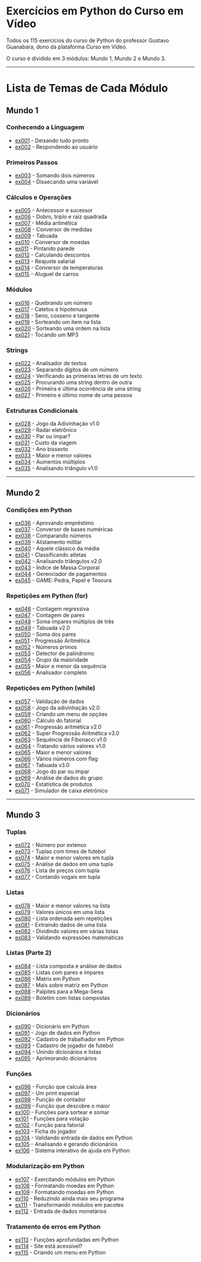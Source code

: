 # Exercícios em Python do Curso em Vídeo
Todos os 115 exercícios do curso de Python do professor Gustavo Guanabara, dono da plataforma Curso em Vídeo.

O curso é dividido em 3 módulos: Mundo 1, Mundo 2 e Mundo 3.
***
# Lista de Temas de Cada Módulo
## Mundo 1
### Conhecendo a Linguagem
* [ex001](https://github.com/OLuizFernando/ExerciciosCursoEmVideoPython/blob/main/exercicios/ex001.py) - Deixando tudo pronto
* [ex002](https://github.com/OLuizFernando/ExerciciosCursoEmVideoPython/blob/main/exercicios/ex002.py) - Respondendo ao usuário
### Primeiros Passos
* [ex003](https://github.com/OLuizFernando/ExerciciosCursoEmVideoPython/blob/main/exercicios/ex003.py) - Somando dois números
* [ex004](https://github.com/OLuizFernando/ExerciciosCursoEmVideoPython/blob/main/exercicios/ex004.py) - Dissecando uma variável
### Cálculos e Operações
* [ex005](https://github.com/OLuizFernando/ExerciciosCursoEmVideoPython/blob/main/exercicios/ex005.py) - Antecessor e sucessor
* [ex006](https://github.com/OLuizFernando/ExerciciosCursoEmVideoPython/blob/main/exercicios/ex006.py) - Dobro, triplo e raiz quadrada
* [ex007](https://github.com/OLuizFernando/ExerciciosCursoEmVideoPython/blob/main/exercicios/ex007.py) - Média aritmética
* [ex008](https://github.com/OLuizFernando/ExerciciosCursoEmVideoPython/blob/main/exercicios/ex008.py) - Conversor de medidas
* [ex009](https://github.com/OLuizFernando/ExerciciosCursoEmVideoPython/blob/main/exercicios/ex009.py) - Tabuada
* [ex010](https://github.com/OLuizFernando/ExerciciosCursoEmVideoPython/blob/main/exercicios/ex010.py) - Conversor de moedas
* [ex011](https://github.com/OLuizFernando/ExerciciosCursoEmVideoPython/blob/main/exercicios/ex011.py) - Pintando parede
* [ex012](https://github.com/OLuizFernando/ExerciciosCursoEmVideoPython/blob/main/exercicios/ex012.py) - Calculando descontos
* [ex013](https://github.com/OLuizFernando/ExerciciosCursoEmVideoPython/blob/main/exercicios/ex013.py) - Reajuste salarial
* [ex014](https://github.com/OLuizFernando/ExerciciosCursoEmVideoPython/blob/main/exercicios/ex014.py) - Conversor de temperaturas
* [ex015](https://github.com/OLuizFernando/ExerciciosCursoEmVideoPython/blob/main/exercicios/ex015.py) - Aluguel de carros
### Módulos
* [ex016](https://github.com/OLuizFernando/ExerciciosCursoEmVideoPython/blob/main/exercicios/ex016.py) - Quebrando um número
* [ex017](https://github.com/OLuizFernando/ExerciciosCursoEmVideoPython/blob/main/exercicios/ex017.py) - Catetos e hipotenusa
* [ex018](https://github.com/OLuizFernando/ExerciciosCursoEmVideoPython/blob/main/exercicios/ex018.py) - Seno, cosseno e tangente
* [ex019](https://github.com/OLuizFernando/ExerciciosCursoEmVideoPython/blob/main/exercicios/ex019.py) - Sorteando um item na lista
* [ex020](https://github.com/OLuizFernando/ExerciciosCursoEmVideoPython/blob/main/exercicios/ex020.py) - Sorteando uma ordem na lista
* [ex021](https://github.com/OLuizFernando/ExerciciosCursoEmVideoPython/blob/main/exercicios/ex021.py) - Tocando um MP3
### Strings
* [ex022](https://github.com/OLuizFernando/ExerciciosCursoEmVideoPython/blob/main/exercicios/ex022.py) - Analisador de textos
* [ex023](https://github.com/OLuizFernando/ExerciciosCursoEmVideoPython/blob/main/exercicios/ex023.py) - Separando dígitos de um número
* [ex024](https://github.com/OLuizFernando/ExerciciosCursoEmVideoPython/blob/main/exercicios/ex024.py) - Verificando as primeiras letras de um texto
* [ex025](https://github.com/OLuizFernando/ExerciciosCursoEmVideoPython/blob/main/exercicios/ex025.py) - Procurando uma string dentro de outra
* [ex026](https://github.com/OLuizFernando/ExerciciosCursoEmVideoPython/blob/main/exercicios/ex026.py) - Primeira e última ocorrência de uma string
* [ex027](https://github.com/OLuizFernando/ExerciciosCursoEmVideoPython/blob/main/exercicios/ex027.py) - Primeiro e último nome de uma pessoa
### Estruturas Condicionais
* [ex028](https://github.com/OLuizFernando/ExerciciosCursoEmVideoPython/blob/main/exercicios/ex028.py) - Jogo da Adivinhação v1.0
* [ex029](https://github.com/OLuizFernando/ExerciciosCursoEmVideoPython/blob/main/exercicios/ex029.py) - Radar eletrônico
* [ex030](https://github.com/OLuizFernando/ExerciciosCursoEmVideoPython/blob/main/exercicios/ex030.py) - Par ou ímpar?
* [ex031](https://github.com/OLuizFernando/ExerciciosCursoEmVideoPython/blob/main/exercicios/ex031.py) - Custo da viagem
* [ex032](https://github.com/OLuizFernando/ExerciciosCursoEmVideoPython/blob/main/exercicios/ex032.py) - Ano bissexto
* [ex033](https://github.com/OLuizFernando/ExerciciosCursoEmVideoPython/blob/main/exercicios/ex033.py) - Maior e menor valores
* [ex034](https://github.com/OLuizFernando/ExerciciosCursoEmVideoPython/blob/main/exercicios/ex034.py) - Aumentos múltiplos
* [ex035](https://github.com/OLuizFernando/ExerciciosCursoEmVideoPython/blob/main/exercicios/ex035.py) - Analisando triângulo v1.0
---
## Mundo 2
### Condições em Python
* [ex036](https://github.com/OLuizFernando/ExerciciosCursoEmVideoPython/blob/main/exercicios/ex036.py) - Aprovando empréstimo
* [ex037](https://github.com/OLuizFernando/ExerciciosCursoEmVideoPython/blob/main/exercicios/ex037.py) - Conversor de bases numéricas
* [ex038](https://github.com/OLuizFernando/ExerciciosCursoEmVideoPython/blob/main/exercicios/ex038.py) - Comparando números
* [ex039](https://github.com/OLuizFernando/ExerciciosCursoEmVideoPython/blob/main/exercicios/ex039.py) - Alistamento militar
* [ex040](https://github.com/OLuizFernando/ExerciciosCursoEmVideoPython/blob/main/exercicios/ex040.py) - Aquele clássico da média
* [ex041](https://github.com/OLuizFernando/ExerciciosCursoEmVideoPython/blob/main/exercicios/ex041.py) - Classificando atletas
* [ex042](https://github.com/OLuizFernando/ExerciciosCursoEmVideoPython/blob/main/exercicios/ex042.py) - Analisando triângulos v2.0
* [ex043](https://github.com/OLuizFernando/ExerciciosCursoEmVideoPython/blob/main/exercicios/ex043.py) - Índice de Massa Corporal
* [ex044](https://github.com/OLuizFernando/ExerciciosCursoEmVideoPython/blob/main/exercicios/ex044.py) - Gerenciador de pagamentos
* [ex045](https://github.com/OLuizFernando/ExerciciosCursoEmVideoPython/blob/main/exercicios/ex045.py) - GAME: Pedra, Papel e Tesoura
### Repetições em Python (for)
* [ex046](https://github.com/OLuizFernando/ExerciciosCursoEmVideoPython/blob/main/exercicios/ex046.py) - Contagem regressiva
* [ex047](https://github.com/OLuizFernando/ExerciciosCursoEmVideoPython/blob/main/exercicios/ex047.py) - Contagem de pares
* [ex048](https://github.com/OLuizFernando/ExerciciosCursoEmVideoPython/blob/main/exercicios/ex048.py) - Soma ímpares múltiplos de três
* [ex049](https://github.com/OLuizFernando/ExerciciosCursoEmVideoPython/blob/main/exercicios/ex049.py) - Tabuada v2.0
* [ex050](https://github.com/OLuizFernando/ExerciciosCursoEmVideoPython/blob/main/exercicios/ex050.py) - Soma dos pares
* [ex051](https://github.com/OLuizFernando/ExerciciosCursoEmVideoPython/blob/main/exercicios/ex051.py) - Progressão Aritmética
* [ex052](https://github.com/OLuizFernando/ExerciciosCursoEmVideoPython/blob/main/exercicios/ex052.py) - Números primos
* [ex053](https://github.com/OLuizFernando/ExerciciosCursoEmVideoPython/blob/main/exercicios/ex053.py) - Detector de palíndromo
* [ex054](https://github.com/OLuizFernando/ExerciciosCursoEmVideoPython/blob/main/exercicios/ex054.py) - Grupo da maioridade
* [ex055](https://github.com/OLuizFernando/ExerciciosCursoEmVideoPython/blob/main/exercicios/ex055.py) - Maior e menor da sequência
* [ex056](https://github.com/OLuizFernando/ExerciciosCursoEmVideoPython/blob/main/exercicios/ex056.py) - Analisador completo
### Repetições em Python (while)
* [ex057](https://github.com/OLuizFernando/ExerciciosCursoEmVideoPython/blob/main/exercicios/ex057.py) - Validação de dados
* [ex058](https://github.com/OLuizFernando/ExerciciosCursoEmVideoPython/blob/main/exercicios/ex058.py) - Jogo da adivinhação v2.0
* [ex059](https://github.com/OLuizFernando/ExerciciosCursoEmVideoPython/blob/main/exercicios/ex059.py) - Criando um menu de opções
* [ex060](https://github.com/OLuizFernando/ExerciciosCursoEmVideoPython/blob/main/exercicios/ex060.py) - Cálculo do fatorial
* [ex061](https://github.com/OLuizFernando/ExerciciosCursoEmVideoPython/blob/main/exercicios/ex061.py) - Progressão aritmética v2.0
* [ex062](https://github.com/OLuizFernando/ExerciciosCursoEmVideoPython/blob/main/exercicios/ex062.py) - Super Progressão Aritmética v3.0
* [ex063](https://github.com/OLuizFernando/ExerciciosCursoEmVideoPython/blob/main/exercicios/ex063.py) - Sequência de Fibonacci v1.0
* [ex064](https://github.com/OLuizFernando/ExerciciosCursoEmVideoPython/blob/main/exercicios/ex064.py) - Tratando vários valores v1.0
* [ex065](https://github.com/OLuizFernando/ExerciciosCursoEmVideoPython/blob/main/exercicios/ex065.py) - Maior e menor valores
* [ex066](https://github.com/OLuizFernando/ExerciciosCursoEmVideoPython/blob/main/exercicios/ex066.py) - Vários números com flag
* [ex067](https://github.com/OLuizFernando/ExerciciosCursoEmVideoPython/blob/main/exercicios/ex067.py) - Tabuada v3.0
* [ex068](https://github.com/OLuizFernando/ExerciciosCursoEmVideoPython/blob/main/exercicios/ex068.py) - Jogo do par ou ímpar
* [ex069](https://github.com/OLuizFernando/ExerciciosCursoEmVideoPython/blob/main/exercicios/ex069.py) - Análise de dados do grupo
* [ex070](https://github.com/OLuizFernando/ExerciciosCursoEmVideoPython/blob/main/exercicios/ex070.py) - Estatística de produtos
* [ex071](https://github.com/OLuizFernando/ExerciciosCursoEmVideoPython/blob/main/exercicios/ex071.py) - Simulador de caixa eletrônico
---
## Mundo 3
### Tuplas
* [ex072](https://github.com/OLuizFernando/ExerciciosCursoEmVideoPython/blob/main/exercicios/ex072.py) - Número por extenso
* [ex073](https://github.com/OLuizFernando/ExerciciosCursoEmVideoPython/blob/main/exercicios/ex073.py) - Tuplas com times de futebol
* [ex074](https://github.com/OLuizFernando/ExerciciosCursoEmVideoPython/blob/main/exercicios/ex074.py) - Maior e menor valores em tupla
* [ex075](https://github.com/OLuizFernando/ExerciciosCursoEmVideoPython/blob/main/exercicios/ex075.py) - Análise de dados em uma tupla
* [ex076](https://github.com/OLuizFernando/ExerciciosCursoEmVideoPython/blob/main/exercicios/ex076.py) - Lista de preços com tupla
* [ex077](https://github.com/OLuizFernando/ExerciciosCursoEmVideoPython/blob/main/exercicios/ex077.py) - Contando vogais em tupla
### Listas
* [ex078](https://github.com/OLuizFernando/ExerciciosCursoEmVideoPython/blob/main/exercicios/ex078.py) - Maior e menor valores na lista
* [ex079](https://github.com/OLuizFernando/ExerciciosCursoEmVideoPython/blob/main/exercicios/ex079.py) - Valores únicos em uma lista
* [ex080](https://github.com/OLuizFernando/ExerciciosCursoEmVideoPython/blob/main/exercicios/ex080.py) - Lista ordenada sem repetições
* [ex081](https://github.com/OLuizFernando/ExerciciosCursoEmVideoPython/blob/main/exercicios/ex081.py) - Extraindo dados de uma lista
* [ex082](https://github.com/OLuizFernando/ExerciciosCursoEmVideoPython/blob/main/exercicios/ex082.py) - Dividindo valores em várias listas
* [ex083](https://github.com/OLuizFernando/ExerciciosCursoEmVideoPython/blob/main/exercicios/ex083.py) - Validando expressões matemáticas
### Listas (Parte 2)
* [ex084](https://github.com/OLuizFernando/ExerciciosCursoEmVideoPython/blob/main/exercicios/ex084.py) - Lista composta e análise de dados
* [ex085](https://github.com/OLuizFernando/ExerciciosCursoEmVideoPython/blob/main/exercicios/ex085.py) - Listas com pares e ímpares
* [ex086](https://github.com/OLuizFernando/ExerciciosCursoEmVideoPython/blob/main/exercicios/ex086.py) - Matrix em Python
* [ex087](https://github.com/OLuizFernando/ExerciciosCursoEmVideoPython/blob/main/exercicios/ex087.py) - Mais sobre matriz em Python
* [ex088](https://github.com/OLuizFernando/ExerciciosCursoEmVideoPython/blob/main/exercicios/ex088.py) - Palpites para a Mega-Sena
* [ex089](https://github.com/OLuizFernando/ExerciciosCursoEmVideoPython/blob/main/exercicios/ex089.py) - Boletim com listas compostas
### Dicionários
* [ex090](https://github.com/OLuizFernando/ExerciciosCursoEmVideoPython/blob/main/exercicios/ex090.py) - Dicionário em Python
* [ex091](https://github.com/OLuizFernando/ExerciciosCursoEmVideoPython/blob/main/exercicios/ex091.py) - Jogo de dados em Python
* [ex092](https://github.com/OLuizFernando/ExerciciosCursoEmVideoPython/blob/main/exercicios/ex092.py) - Cadastro de trabalhador em Python
* [ex093](https://github.com/OLuizFernando/ExerciciosCursoEmVideoPython/blob/main/exercicios/ex093.py) - Cadastro de jogador de futebol
* [ex094](https://github.com/OLuizFernando/ExerciciosCursoEmVideoPython/blob/main/exercicios/ex094.py) - Unindo dicionários e listas
* [ex095](https://github.com/OLuizFernando/ExerciciosCursoEmVideoPython/blob/main/exercicios/ex095.py) - Aprimorando dicionários
### Funções
* [ex096](https://github.com/OLuizFernando/ExerciciosCursoEmVideoPython/blob/main/exercicios/ex096.py) - Função que calcula área
* [ex097](https://github.com/OLuizFernando/ExerciciosCursoEmVideoPython/blob/main/exercicios/ex097.py) - Um print especial
* [ex098](https://github.com/OLuizFernando/ExerciciosCursoEmVideoPython/blob/main/exercicios/ex098.py) - Função de contador
* [ex099](https://github.com/OLuizFernando/ExerciciosCursoEmVideoPython/blob/main/exercicios/ex099.py) - Função que descobre o maior
* [ex100](https://github.com/OLuizFernando/ExerciciosCursoEmVideoPython/blob/main/exercicios/ex100.py) - Funções para sortear e somar
* [ex101](https://github.com/OLuizFernando/ExerciciosCursoEmVideoPython/blob/main/exercicios/ex101.py) - Funções para votação
* [ex102](https://github.com/OLuizFernando/ExerciciosCursoEmVideoPython/blob/main/exercicios/ex102.py) - Função para fatorial
* [ex103](https://github.com/OLuizFernando/ExerciciosCursoEmVideoPython/blob/main/exercicios/ex103.py) - Ficha do jogador
* [ex104](https://github.com/OLuizFernando/ExerciciosCursoEmVideoPython/blob/main/exercicios/ex104.py) - Validando entrada de dados em Python
* [ex105](https://github.com/OLuizFernando/ExerciciosCursoEmVideoPython/blob/main/exercicios/ex105.py) - Analisando e gerando dicionários
* [ex106](https://github.com/OLuizFernando/ExerciciosCursoEmVideoPython/blob/main/exercicios/ex106.py) - Sistema interativo de ajuda em Python
### Modularização em Python
* [ex107](https://github.com/OLuizFernando/ExerciciosCursoEmVideoPython/blob/main/exercicios/ex107.py) - Exercitando módulos em Python
* [ex108](https://github.com/OLuizFernando/ExerciciosCursoEmVideoPython/blob/main/exercicios/ex108.py) - Formatando moedas em Python
* [ex109](https://github.com/OLuizFernando/ExerciciosCursoEmVideoPython/blob/main/exercicios/ex109.py) - Formatando moedas em Python
* [ex110](https://github.com/OLuizFernando/ExerciciosCursoEmVideoPython/blob/main/exercicios/ex110.py) - Reduzindo ainda mais seu programa
* [ex111](https://github.com/OLuizFernando/ExerciciosCursoEmVideoPython/blob/main/exercicios/ex111.py) - Transformando módulos em pacotes
* [ex112](https://github.com/OLuizFernando/ExerciciosCursoEmVideoPython/blob/main/exercicios/ex112.py) - Entrada de dados monetários
### Tratamento de erros em Python
* [ex113](https://github.com/OLuizFernando/ExerciciosCursoEmVideoPython/blob/main/exercicios/ex113.py) - Funções aprofundadas em Python
* [ex114](https://github.com/OLuizFernando/ExerciciosCursoEmVideoPython/blob/main/exercicios/ex114.py) - Site está acessível?
* [ex115](https://github.com/OLuizFernando/ExerciciosCursoEmVideoPython/blob/main/exercicios/ex115.py) - Criando um menu em Python
